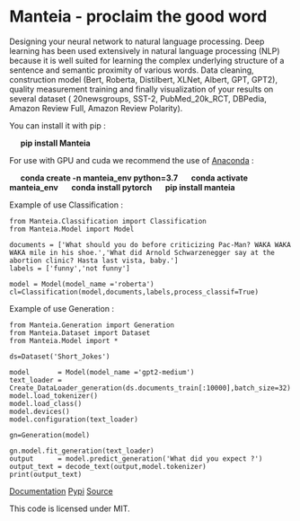 Manteia - proclaim the good word
================================================================

Designing your neural network to natural language processing. Deep learning has been used extensively in natural language processing (NLP) because
it is well suited for learning the complex underlying structure of a sentence and semantic proximity of various words.
Data cleaning, construction model (Bert, Roberta, Distilbert, XLNet, Albert, GPT, GPT2),
quality measurement training and finally visualization of your results on several dataset ( 20newsgroups, SST-2, PubMed_20k_RCT, DBPedia, Amazon Review Full, Amazon Review Polarity).


You can install it with pip :

     __pip install Manteia__

For use with GPU and cuda we recommend the use of [Anaconda](https://www.anaconda.com/open-source) :

     __conda create -n manteia_env python=3.7__
     __conda activate manteia_env__
     __conda install pytorch__
     __pip install manteia__

Example of use Classification :


	from Manteia.Classification import Classification 
	from Manteia.Model import Model 
			
	documents = ['What should you do before criticizing Pac-Man? WAKA WAKA WAKA mile in his shoe.','What did Arnold Schwarzenegger say at the abortion clinic? Hasta last vista, baby.']
	labels = ['funny','not funny']
			
	model = Model(model_name ='roberta')
	cl=Classification(model,documents,labels,process_classif=True)


Example of use Generation :


	from Manteia.Generation import Generation 
	from Manteia.Dataset import Dataset
	from Manteia.Model import *
	
	ds=Dataset('Short_Jokes')

	model       = Model(model_name ='gpt2-medium')
	text_loader = Create_DataLoader_generation(ds.documents_train[:10000],batch_size=32)
	model.load_tokenizer()
	model.load_class()
	model.devices()
	model.configuration(text_loader)
	
	gn=Generation(model)
	
	gn.model.fit_generation(text_loader)
	output      = model.predict_generation('What did you expect ?')
	output_text = decode_text(output,model.tokenizer)
	print(output_text)


[Documentation](https://manteia.readthedocs.io/en/latest/#)
[Pypi](https://pypi.org/project/Manteia/)
[Source](https://github.com/ym001/Manteia)

This code is licensed under MIT.
